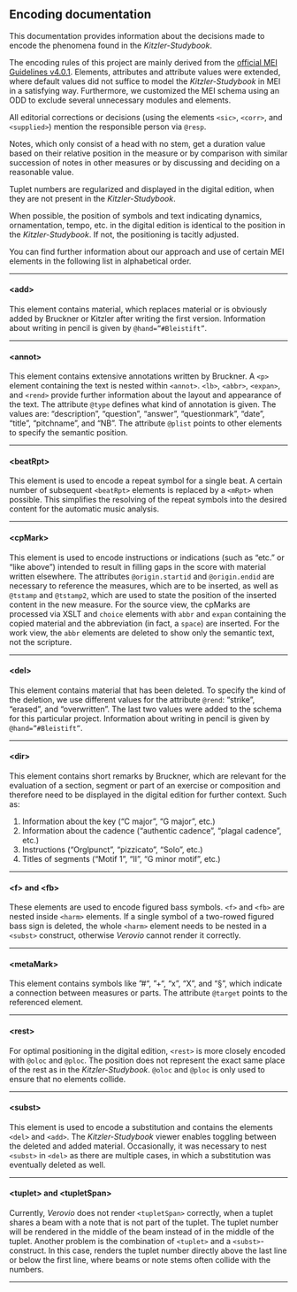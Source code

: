 ## Encoding documentation

This documentation provides information about the decisions made to encode the phenomena found in the *Kitzler-Studybook*. 

The encoding rules of this project are mainly derived from the [official MEI Guidelines v4.0.1](https://music-encoding.org/guidelines/v4/content/). Elements, attributes and attribute values were extended, where default values did not suffice to model the *Kitzler-Studybook* in MEI in a satisfying way. Furthermore, we customized the MEI schema using an ODD to exclude several unnecessary modules and elements. 

All editorial corrections or decisions (using the elements `<sic>`, `<corr>`, and `<supplied>`) mention the responsible person via `@resp`. 

Notes, which only consist of a head with no stem, get a duration value based on their relative position in the measure or by comparison with similar succession of notes in other measures or by discussing and deciding on a reasonable value.

Tuplet numbers are regularized and displayed in the digital edition, when they are not present in the *Kitzler-Studybook*.

When possible, the position of symbols and text indicating dynamics, ornamentation, tempo, etc. in the digital edition is identical to the position in the *Kitzler-Studybook*. If not, the positioning is tacitly adjusted. 

You can find further information about our approach and use of certain MEI elements in the following list in alphabetical order.

---

#### &lt;add&gt;


This element contains material, which replaces material or is obviously added by Bruckner or Kitzler after writing the first version. Information about writing in pencil is given by `@hand=”#Bleistift”`. 

---

#### &lt;annot&gt;

This element contains extensive annotations written by Bruckner. A `<p>` element containing the text is nested within `<annot>`. `<lb>`, `<abbr>`, `<expan>`, and `<rend>` provide further information about the layout and appearance of the text. The attribute `@type` defines what kind of annotation is given. The values are: “description”, “question”, “answer”, “questionmark”, “date”, “title”, “pitchname”, and “NB”. The attribute `@plist` points to other elements to specify the semantic position.



---

#### &lt;beatRpt&gt;

This element is used to encode a repeat symbol for a single beat. A certain number of subsequent `<beatRpt>` elements is replaced by a `<mRpt>` when possible. This simplifies the resolving of the repeat symbols into the desired content for the automatic music analysis. 

---

#### &lt;cpMark&gt;

This element is used to encode instructions or indications (such as “etc.” or “like above”) intended to result in filling gaps in the score with material written elsewhere. The attributes `@origin.startid` and `@origin.endid` are necessary to reference the measures, which are to be inserted, as well as `@tstamp` and `@tstamp2`, which are used to state the position of the inserted content in the new measure. For the source view, the cpMarks are processed via XSLT and `choice` elements with `abbr` and `expan` containing the copied material and the abbreviation (in fact, a `space`) are inserted. For the work view, the `abbr` elements are deleted to show only the semantic text, not the scripture.

---

#### &lt;del&gt;

This element contains material that has been deleted. To specify the kind of the deletion, we use different values for the attribute `@rend`: “strike”, “erased”, and “overwritten”. The last two values were added to the schema for this particular project. Information about writing in pencil is given by `@hand=”#Bleistift”`. 

---

#### &lt;dir&gt;

This element contains short remarks by Bruckner, which are relevant for the evaluation of a section, segment or part of an exercise or composition and therefore need to be displayed in the digital edition for further context. Such as:
1.  Information about the key (“C major”, “G major”, etc.)
2.  Information about the cadence (“authentic cadence”, “plagal cadence”, etc.)
3.  Instructions (“Orglpunct”, “pizzicato”, “Solo”, etc.)
4.  Titles of segments (“Motif 1”, “II”, “G minor motif”, etc.) 

---

#### &lt;f&gt; and &lt;fb&gt;

These elements are used to encode figured bass symbols. `<f>` and `<fb>` are nested inside `<harm>` elements. If a single symbol of a two-rowed figured bass sign is deleted, the whole `<harm>` element needs to be nested in a `<subst>` construct, otherwise *Verovio* cannot render it correctly.

---

#### &lt;metaMark&gt;

This element contains symbols like ”#“, ”+“, “x”, “X”, and “§”, which indicate a connection between measures or parts. The attribute `@target` points to the referenced element. 

---

#### &lt;rest&gt;

For optimal positioning in the digital edition, `<rest>` is more closely encoded with `@oloc` and `@ploc`. The position does not represent the exact same place of the rest as in the *Kitzler-Studybook*. `@oloc` and `@ploc` is only used to ensure that no elements collide. 

---

#### &lt;subst&gt;

This element is used to encode a substitution and contains the elements `<del>` and `<add>`. The *Kitzler-Studybook* viewer enables toggling between the deleted and added material. Occasionally, it was necessary to nest `<subst>` in `<del>` as there are multiple cases, in which a substitution was eventually deleted as well.

---

#### &lt;tuplet&gt; and &lt;tupletSpan&gt;

Currently, *Verovio* does not render `<tupletSpan>` correctly, when a tuplet shares a beam with a note that is not part of the tuplet. The tuplet number will be rendered in the middle of the beam instead of in the middle of the tuplet. Another problem is the combination of `<tuplet>` and a `<subst>`-construct. In this case, 
renders the tuplet number directly above the last line or below the first line, where beams or note stems often collide with the numbers.

---
